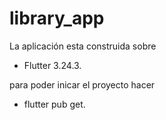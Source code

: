 # library_app
La aplicación esta construida sobre
 - Flutter   3.24.3.
 
para poder inicar el proyecto hacer 
 - flutter pub get.

